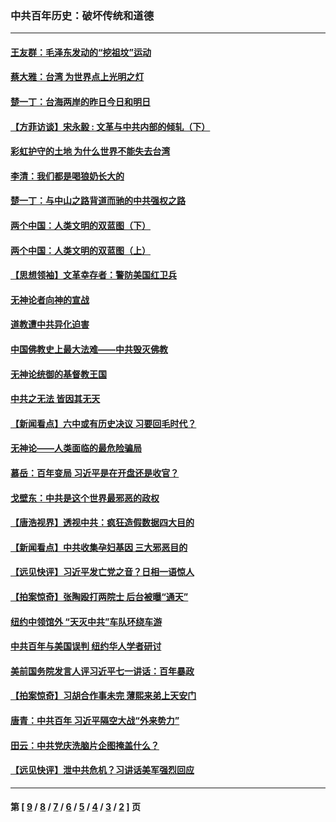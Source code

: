 ### 中共百年历史：破坏传统和道德
---
#### [王友群：毛泽东发动的“挖祖坟”运动](../../pages/nf1176114/n13723639.md?08050430) 
#### [蔡大雅：台湾 为世界点上光明之灯](../../pages/nf1176114/n13531530.md?08050430) 
#### [楚一丁：台海两岸的昨日今日和明日](../../pages/nf1176114/n13531468.md?08050430) 
#### [【方菲访谈】宋永毅 : 文革与中共内部的倾轧（下）](../../pages/nf1176114/n13486836.md?08050430) 
#### [彩虹护守的土地 为什么世界不能失去台湾](../../pages/nf1176114/n13476849.md?08050430) 
#### [李清：我们都是喝狼奶长大的](../../pages/nf1176114/n13471478.md?08050430) 
#### [楚一丁：与中山之路背道而驰的中共强权之路](../../pages/nf1176114/n13437270.md?08050430) 
#### [两个中国：人类文明的双蓝图（下）](../../pages/nf1176114/n13423132.md?08050430) 
#### [两个中国：人类文明的双蓝图（上）](../../pages/nf1176114/n13422687.md?08050430) 
#### [【思想领袖】文革幸存者：警防美国红卫兵](../../pages/nf1176114/n13339289.md?08050430) 
#### [无神论者向神的宣战](../../pages/nf1176114/n13281535.md?08050430) 
#### [道教遭中共异化迫害](../../pages/nf1176114/n13281463.md?08050430) 
#### [中国佛教史上最大法难——中共毁灭佛教](../../pages/nf1176114/n13281397.md?08050430) 
#### [无神论统御的基督教王国](../../pages/nf1176114/n13281280.md?08050430) 
#### [中共之无法 皆因其无天](../../pages/nf1176114/n13281088.md?08050430) 
#### [【新闻看点】六中或有历史决议 习要回毛时代？](../../pages/nf1176114/n13222895.md?08050430) 
#### [无神论——人类面临的最危险骗局](../../pages/nf1176114/n13196137.md?08050430) 
#### [慕岳：百年变局 习近平是在开盘还是收官？](../../pages/nf1176114/n13206516.md?08050430) 
#### [戈壁东：中共是这个世界最邪恶的政权](../../pages/nf1176114/n13085641.md?08050430) 
#### [【唐浩视界】透视中共：疯狂造假数据四大目的](../../pages/nf1176114/n13080590.md?08050430) 
#### [【新闻看点】中共收集孕妇基因 三大邪恶目的](../../pages/nf1176114/n13077182.md?08050430) 
#### [【远见快评】习近平发亡党之音？日相一语惊人](../../pages/nf1176114/n13074809.md?08050430) 
#### [【拍案惊奇】张陶殴打两院士 后台被曝“通天”](../../pages/nf1176114/n13070496.md?08050430) 
#### [纽约中领馆外 “天灭中共”车队环绕车游](../../pages/nf1176114/n13070693.md?08050430) 
#### [中共百年与美国误判 纽约华人学者研讨](../../pages/nf1176114/n13067969.md?08050430) 
#### [美前国务院发言人评习近平七一讲话：百年暴政](../../pages/nf1176114/n13066986.md?08050430) 
#### [【拍案惊奇】习胡合作事未完 薄熙来弟上天安门](../../pages/nf1176114/n13065867.md?08050430) 
#### [唐青：中共百年 习近平隔空大战“外来势力”](../../pages/nf1176114/n13065976.md?08050430) 
#### [田云：中共党庆洗脑片企图掩盖什么？](../../pages/nf1176114/n13064395.md?08050430) 
#### [【远见快评】泄中共危机？习讲话美军强烈回应](../../pages/nf1176114/n13064269.md?08050430) 

---
#### 第 [ [9](./9.md?08050430) / [8](./8.md?08050430) / [7](./7.md?08050430) / [6](./6.md?08050430) / [5](./5.md?08050430) / [4](./4.md?08050430) / [3](./3.md?08050430) / [2](./2.md?08050430) ] 页
